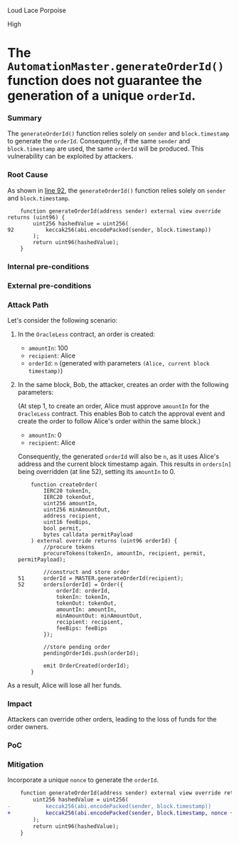 Loud Lace Porpoise

High

# The `AutomationMaster.generateOrderId()` function does not guarantee the generation of a unique `orderId`.

### Summary

The `generateOrderId()` function relies solely on `sender` and `block.timestamp` to generate the `orderId`. Consequently, if the same `sender` and `block.timestamp` are used, the same `orderId` will be produced. This vulnerability can be exploited by attackers.

### Root Cause

As shown in [line 92](https://github.com/sherlock-audit/2024-11-oku/blob/main/oku-custom-order-types/contracts/automatedTrigger/AutomationMaster.sol#L92), the `generateOrderId()` function relies solely on `sender` and `block.timestamp`.

```solidity
    function generateOrderId(address sender) external view override returns (uint96) {
        uint256 hashedValue = uint256(
92          keccak256(abi.encodePacked(sender, block.timestamp))
        );
        return uint96(hashedValue);
    }
```

### Internal pre-conditions

### External pre-conditions

### Attack Path

Let's consider the following scenario:

1. In the `OracleLess` contract, an order is created:

    - `amountIn`: 100
    - `recipient`: Alice
    - `orderId`: `n` (generated with parameters `(Alice, current block timestamp)`)
2. In the same block, Bob, the attacker, creates an order with the following parameters:

    (At step 1, to create an order, Alice must approve `amountIn` for the `OracleLess` contract. This enables Bob to catch the approval event and create the order to follow Alice's order within the same block.)
    - `amountIn`: 0
    - `recipient`: Alice
    
    Consequently, the generated `orderId` will also be `n`, as it uses Alice's address and the current block timestamp again. This results in `orders[n]` being overridden (at line 52), setting its `amountIn` to 0.

    ```solidity
        function createOrder(
            IERC20 tokenIn,
            IERC20 tokenOut,
            uint256 amountIn,
            uint256 minAmountOut,
            address recipient,
            uint16 feeBips,
            bool permit,
            bytes calldata permitPayload
        ) external override returns (uint96 orderId) {
            //procure tokens
            procureTokens(tokenIn, amountIn, recipient, permit, permitPayload);

            //construct and store order
    51      orderId = MASTER.generateOrderId(recipient);
    52      orders[orderId] = Order({
                orderId: orderId,
                tokenIn: tokenIn,
                tokenOut: tokenOut,
                amountIn: amountIn,
                minAmountOut: minAmountOut,
                recipient: recipient,
                feeBips: feeBips
            });

            //store pending order
            pendingOrderIds.push(orderId);

            emit OrderCreated(orderId);
        }
    ```

As a result, Alice will lose all her funds.

### Impact

Attackers can override other orders, leading to the loss of funds for the order owners.

### PoC

### Mitigation

Incorporate a unique `nonce` to generate the `orderId`.

```diff
    function generateOrderId(address sender) external view override returns (uint96) {
        uint256 hashedValue = uint256(
-           keccak256(abi.encodePacked(sender, block.timestamp))
+           keccak256(abi.encodePacked(sender, block.timestamp, nonce ++))
        );
        return uint96(hashedValue);
    }
```